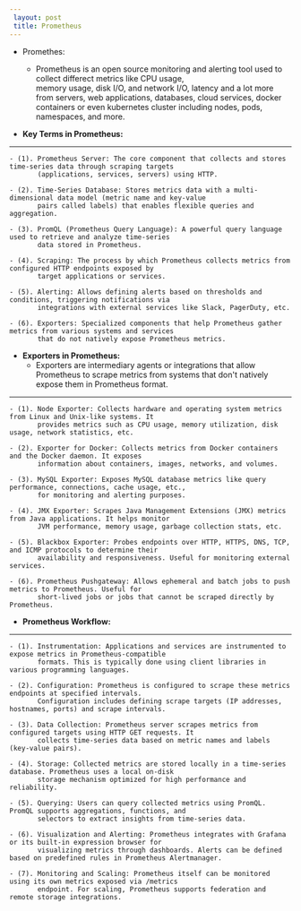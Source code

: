 ```yaml
---
 layout: post
 title: Prometheus
---
```


 - Promethes: 
   - Prometheus is an open source monitoring and alerting tool used to collect differect metrics like CPU usage,  
    memory usage, disk I/O, and network I/O, latency and a lot more from servers, web applications, databases, cloud services, docker containers or even kubernetes cluster including nodes, pods, namespaces, and more.


  - **Key Terms in Prometheus:**

   ---
   
    - (1). Prometheus Server: The core component that collects and stores time-series data through scraping targets 
           (applications, services, servers) using HTTP.

    - (2). Time-Series Database: Stores metrics data with a multi-dimensional data model (metric name and key-value 
           pairs called labels) that enables flexible queries and aggregation.

    - (3). PromQL (Prometheus Query Language): A powerful query language used to retrieve and analyze time-series 
           data stored in Prometheus.

    - (4). Scraping: The process by which Prometheus collects metrics from configured HTTP endpoints exposed by 
           target applications or services.

    - (5). Alerting: Allows defining alerts based on thresholds and conditions, triggering notifications via 
           integrations with external services like Slack, PagerDuty, etc.

    - (6). Exporters: Specialized components that help Prometheus gather metrics from various systems and services 
           that do not natively expose Prometheus metrics.


  - **Exporters in Prometheus:**
    - Exporters are intermediary agents or integrations that allow Prometheus to scrape metrics from systems that 
      don't natively expose them in Prometheus format.

   ---

    - (1). Node Exporter: Collects hardware and operating system metrics from Linux and Unix-like systems. It 
           provides metrics such as CPU usage, memory utilization, disk usage, network statistics, etc.

    - (2). Exporter for Docker: Collects metrics from Docker containers and the Docker daemon. It exposes 
           information about containers, images, networks, and volumes.

    - (3). MySQL Exporter: Exposes MySQL database metrics like query performance, connections, cache usage, etc., 
           for monitoring and alerting purposes.

    - (4). JMX Exporter: Scrapes Java Management Extensions (JMX) metrics from Java applications. It helps monitor 
           JVM performance, memory usage, garbage collection stats, etc.

    - (5). Blackbox Exporter: Probes endpoints over HTTP, HTTPS, DNS, TCP, and ICMP protocols to determine their 
           availability and responsiveness. Useful for monitoring external services.

    - (6). Prometheus Pushgateway: Allows ephemeral and batch jobs to push metrics to Prometheus. Useful for 
           short-lived jobs or jobs that cannot be scraped directly by Prometheus.


  - **Prometheus Workflow:**
   ---

    - (1). Instrumentation: Applications and services are instrumented to expose metrics in Prometheus-compatible 
           formats. This is typically done using client libraries in various programming languages.

    - (2). Configuration: Prometheus is configured to scrape these metrics endpoints at specified intervals. 
           Configuration includes defining scrape targets (IP addresses, hostnames, ports) and scrape intervals.

    - (3). Data Collection: Prometheus server scrapes metrics from configured targets using HTTP GET requests. It 
           collects time-series data based on metric names and labels (key-value pairs).

    - (4). Storage: Collected metrics are stored locally in a time-series database. Prometheus uses a local on-disk 
           storage mechanism optimized for high performance and reliability.

    - (5). Querying: Users can query collected metrics using PromQL. PromQL supports aggregations, functions, and 
           selectors to extract insights from time-series data.

    - (6). Visualization and Alerting: Prometheus integrates with Grafana or its built-in expression browser for 
           visualizing metrics through dashboards. Alerts can be defined based on predefined rules in Prometheus Alertmanager.

    - (7). Monitoring and Scaling: Prometheus itself can be monitored using its own metrics exposed via /metrics 
           endpoint. For scaling, Prometheus supports federation and remote storage integrations.



